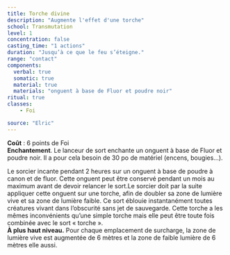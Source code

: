 ```yaml
---
title: Torche divine
description: "Augmente l'effet d'une torche"
school: Transmutation
level: 1
concentration: false
casting_time: "1 actions"
duration: "Jusqu’à ce que le feu s’éteigne."
range: "contact"
components:
  verbal: true
  somatic: true
  material: true
  materials: "onguent à base de Fluor et poudre noir"
ritual: true
classes:
    - Foi

source: "Elric"
---
```

**Coût** : 6 points de Foi  
**Enchantement**.  Le lanceur de sort enchante un onguent à base de Fluor et poudre noir. Il a pour cela besoin de 30 po de matériel (encens, bougies...).  

Le sorcier incante pendant 2 heures sur un onguent à base de poudre à canon et de fluor. Cette onguent peut être conservé pendant un mois au maximum avant de devoir relancer le sort.Le sorcier doit par la suite appliquer cette onguent sur une torche, afin de doubler sa zone de lumière vive et sa zone de lumière faible. Ce sort éblouie instantanément toutes créatures vivant dans l’obscurité sans jet de sauvegarde. Cette torche a les mêmes inconvénients qu’une simple torche mais elle peut être toute fois combinée avec le sort « torche ».  
**À plus haut niveau.** Pour chaque emplacement de surcharge, la zone de lumière vive est augmentée de 6 mètres et la zone de faible lumière de 6 mètres elle aussi.  
